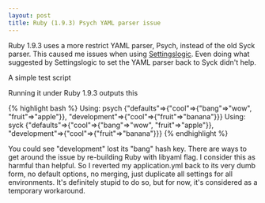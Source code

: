 ```yaml
---
layout: post
title: Ruby (1.9.3) Psych YAML parser issue
---
```

Ruby 1.9.3 uses a more restrict YAML parser, Psych, instead of the old Syck parser. This caused me issues when using [Settingslogic](https://github.com/binarylogic/settingslogic). Even doing what suggested by Settingslogic to set the YAML parser back to Syck didn't help.

A simple test script
<script src="https://gist.github.com/1697539.js?file=yaml_parse.rb"></script>

Running it under Ruby 1.9.3 outputs this

{% highlight bash %}
Using: psych
{"defaults"=>{"cool"=>{"bang"=>"wow", "fruit"=>"apple"}}, "development"=>{"cool"=>{"fruit"=>"banana"}}}
Using: syck
{"defaults"=>{"cool"=>{"bang"=>"wow", "fruit"=>"apple"}}, "development"=>{"cool"=>{"fruit"=>"banana"}}}
{% endhighlight %}

You could see "development" lost its "bang" hash key. There are ways to get around the issue by re-building Ruby with libyaml flag. I consider this as harmful than helpful. So I reverted my application.yml back to its very dumb form, no default options, no merging, just duplicate all settings for all environments. It's definitely stupid to do so, but for now, it's considered as a temporary workaround.